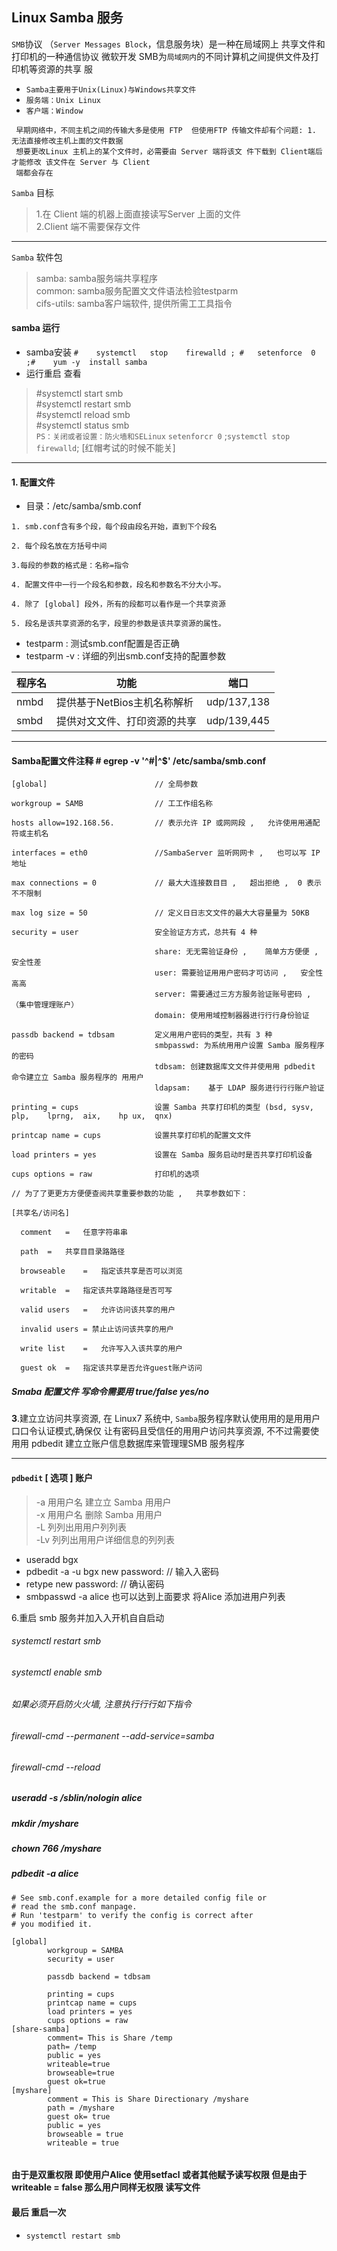 Linux Samba 服务
-----
`SMB`协议 （`Server Messages Block`，信息服务块）是一种在局域网上 共享文件和打印机的一种通信协议 微软开发 
 SMB为`局域网内`的不同计算机之间提供文件及打印机等资源的共享 服
* `Samba主要用于Unix(Linux)与Windows共享文件 `
* `服务端：Unix Linux` 
* `客户端：Window`
```
 早期网络中，不同主机之间的传输大多是使用 FTP  但使用FTP 传输文件却有个问题: 1. 无法直接修改主机上面的文件数据 
 想要更改Linux 主机上的某个文件时，必需要由 Server 端将该文 件下载到 Client端后才能修改 该文件在 Server 与 Client 
 端都会存在 

```
 `Samba` 目标
 > 1.在 Client 端的机器上面直接读写Server 上面的文件  
 > 2.Client 端不需要保存文件
 -----
`Samba`	软件包  
> samba: samba服务端共享程序  
> common: samba服务配置⽂文件语法检验testparm  
> cifs-utils: samba客户端软件, 提供所需⼯工具指令  
#### samba 运行
* samba安装 `#	systemctl	stop	firewalld ; #	setenforce	0 ;#	yum	-y	install	samba` 
* 运行重启 查看
> #systemctl start smb  
> #systemctl restart smb  
> #systemctl reload smb  
> #systemctl status smb  
`PS：关闭或者设置：防火墙和SELinux`  `setenforcr 0` ;`systemctl stop firewalld`; [红帽考试的时候不能关]
----
#### 1. 配置文件
* 目录：/etc/samba/smb.conf
```
1. smb.conf含有多个段，每个段由段名开始，直到下个段名

2. 每个段名放在方括号中间

3.每段的参数的格式是：名称=指令 

4. 配置文件中一行一个段名和参数，段名和参数名不分大小写。 

4. 除了 [global] 段外，所有的段都可以看作是一个共享资源 

5. 段名是该共享资源的名字，段里的参数是该共享资源的属性。
```
* testparm : 测试smb.conf配置是否正确 
* testparm -v : 详细的列出smb.conf支持的配置参数

|程序名| 功能| 端口| 
|---|--|--|
|nmbd |提供基于NetBios主机名称解析| udp/137,138|
|smbd |提供对⽂文件、打印资源的共享 |udp/139,445|
------
#### Samba配置文件注释 #	egrep	-v	'^#|^$'	/etc/samba/smb.conf
```
[global]                        // 全局参数				

workgroup = SAMB                // ⼯工作组名称				

hosts allow=192.168.56.         // 表示允许 IP 或⽹网段 ,	允许使⽤用通配符或主机名	

interfaces = eth0               //SambaServer 监听⽹网卡 ,	也可以写 IP 地址			

max connections = 0             // 最⼤大连接数⽬目 ,	超出拒绝 ,	0 表示不不限制		

max log size = 50               // 定义⽇日志⽂文件的最⼤大容量量为 50KB	

security = user                 安全验证⽅方式，总共有 4 种			

                                share: ⽆无需验证身份 ,	简单⽅方便便 ,	安全性差																											
                                user: 需要验证⽤用户密码才可访问 ,	安全性⾼高																											
                                server: 需要通过三⽅方服务验证账号密码 ,	（集中管理理账户）																										
                                domain:	使⽤用域控制器器进⾏行行身份验证				
                                
passdb backend = tdbsam         定义⽤用户密码的类型，共有 3 种																											 
                                smbpasswd: 为系统⽤用户设置 Samba 服务程序的密码																										
                                tdbsam: 创建数据库⽂文件并使⽤用 pdbedit 命令建⽴立 Samba 服务程序的 ⽤用户																								
                                ldapsam:	基于 LDAP 服务进⾏行行账户验证		
                                
printing = cups                 设置 Samba 共享打印机的类型 (bsd,	sysv,	plp,	lprng,	aix,	hp ux,	qnx)	

printcap name = cups            设置共享打印机的配置⽂文件

load printers = yes             设置在 Samba 服务启动时是否共享打印机设备			

cups options = raw              打印机的选项

// 为了了更更⽅方便便查阅共享重要参数的功能 ,	共享参数如下： 

[共享名/访问名] 

  comment	=	任意字符串串 
  
  path	=	共享⽬目录路路径 
  
  browseable	=	指定该共享是否可以浏览 
  
  writable	=	指定该共享路路径是否可写 
  
  valid	users	=	允许访问该共享的用户 
  
  invalid users = 禁⽌止访问该共享的用户 
  
  write	list	=	允许写⼊入该共享的用户 
  
  guest	ok	=	指定该共享是否允许guest账户访问
```
#####   Smaba 配置文件 写命令需要用 true/false yes/no
**3**.建⽴立访问共享资源, 在	Linux7	系统中, `Samba`服务程序默认使⽤用的是⽤用户⼝口令认证模式,确保仅 让有密码且受信任的⽤用户访问共享资源,
不不过需要使⽤用	pdbedit	建⽴立账户信息数据库来管理理SMB 服务程序

----
#### `pdbedit`	[ 选项 ]	账户  
> -a	⽤用户名				建⽴立 Samba ⽤用户  
> -x	⽤用户名				删除 Samba ⽤用户  
> -L				列列出⽤用户列列表  
> -Lv			列列出⽤用户详细信息的列列表  

 * useradd	bgx 
 * pdbedit	-a	-u	bgx new	password:			// 输⼊入密码
 * retype	new	password:				// 确认密码
 * smbpasswd -a alice  也可以达到上面要求 将Alice 添加进用户列表

6.重启	smb	服务并加⼊入开机⾃自启动
######	systemctl	restart	smb 
######	systemctl	enable	smb
###### 如果必须开启防⽕火墙,	注意执⾏行行如下指令 
######	firewall-cmd	--permanent	--add-service=samba 
######	firewall-cmd	--reload

##### useradd -s /sblin/nologin alice
##### mkdir /myshare
##### chown 766 /myshare
##### pdbedit -a alice
``` shell
# See smb.conf.example for a more detailed config file or
# read the smb.conf manpage.
# Run 'testparm' to verify the config is correct after
# you modified it.

[global]
        workgroup = SAMBA
        security = user

        passdb backend = tdbsam

        printing = cups
        printcap name = cups
        load printers = yes
        cups options = raw
[share-samba]
        comment= This is Share /temp
        path= /temp
        public = yes
        writeable=true
        browseable=true
        guest ok=true
[myshare]
        comment = This is Share Directionary /myshare
        path = /myshare
        guest ok= true
        public = yes
        browseable = true
        writeable = true  
   
```
#### 由于是双重权限 即使用户Alice 使用setfacl 或者其他赋予读写权限  但是由于 writeable = false 那么用户同样无权限 读写文件
#### 最后 重启一次 
* `systemctl restart smb`
